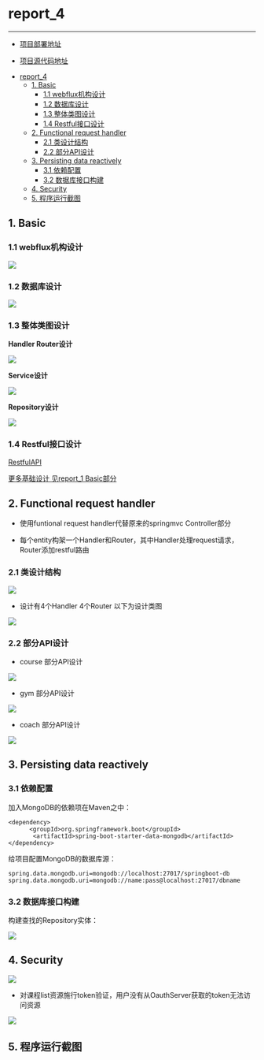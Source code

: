 # report_4

----------

+ [项目部署地址](http://106.15.200.225)

+ [项目源代码地址](https://github.com/LitianD/sport_club_web_flux.git)

<!-- TOC -->

- [report_4](#report_4)
    - [1. Basic](#1-basic)
        - [1.1 webflux机构设计](#11-webflux机构设计)
        - [1.2 数据库设计](#12-数据库设计)
        - [1.3 整体类图设计](#13-整体类图设计)
        - [1.4 Restful接口设计](#14-restful接口设计)
    - [2. Functional request handler](#2-functional-request-handler)
        - [2.1 类设计结构](#21-类设计结构)
        - [2.2 部分API设计](#22-部分api设计)
    - [3. Persisting data reactively](#3-persisting-data-reactively)
        - [3.1 依赖配置](#31-依赖配置)
        - [3.2 数据库接口构建](#32-数据库接口构建)
    - [4. Security](#4-security)
    - [5. 程序运行截图](#5-程序运行截图)

<!-- /TOC -->

## 1. Basic

### 1.1 webflux机构设计

![](/docImage/webflux.png)

### 1.2 数据库设计

![](/docImage/ER_Model.png)

### 1.3 整体类图设计

**Handler Router设计**

![](/docImage/FluxHandler.png)

**Service设计**

![](/docImage/FluxService.png)

**Repository设计**

![](/docImage/FluxRepository2.png)

### 1.4 Restful接口设计

[RestfulAPI](API_NEW.md)

[更多基础设计 见report_1 Basic部分](report_1.md)

## 2. Functional request handler
+ 使用funtional request handler代替原来的springmvc Controller部分

+ 每个entity构架一个Handler和Router，其中Handler处理request请求，Router添加restful路由

### 2.1 类设计结构

![](/docImage/h_r.png)

+ 设计有4个Handler 4个Router 以下为设计类图

![](/docImage/HandlerRouter.jpg)


### 2.2 部分API设计

+ course 部分API设计

![](/docImage/flux_api2.png)

+ gym 部分API设计

![](/docImage/flux_api3.png)

+ coach 部分API设计

![](/docImage/flux_api1.png)

## 3. Persisting data reactively

### 3.1 依赖配置
加入MongoDB的依赖项在Maven之中：

	<dependency>
          <groupId>org.springframework.boot</groupId>
           <artifactId>spring-boot-starter-data-mongodb</artifactId>
    </dependency>

给项目配置MongoDB的数据库源：

	spring.data.mongodb.uri=mongodb://localhost:27017/springboot-db
	spring.data.mongodb.uri=mongodb://name:pass@localhost:27017/dbname

### 3.2 数据库接口构建

构建查找的Repository实体：

![](/docImage/FluxRepository.png)

## 4. Security

![](/docImage/oauth_3.png)

+ 对课程list资源施行token验证，用户没有从OauthServer获取的token无法访问资源

![](/docImage/oauth_2.png) 

## 5. 程序运行截图